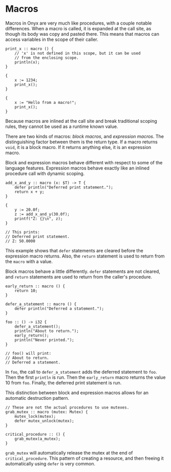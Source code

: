 # Macros

Macros in Onyx are very much like procedures, with a couple notable differences. When a macro is called, it is expanded at the call site, as though its body was copy and pasted there. This means that macros can access variables in the scope of their caller.
```onyx
print_x :: macro () {
    // 'x' is not defined in this scope, but it can be used
    // from the enclosing scope.
    println(x);
}

{
    x := 1234;
    print_x();
}

{
    x := "Hello from a macro!";
    print_x();
}
```

Because macros are inlined at the call site and break traditional scoping rules, they cannot be used as a runtime known value.

There are two kinds of macros: *block macros*, and *expression macros*. The distinguishing factor between them is the return type. If a macro returns `void`, it is a block macro. If it returns anything else, it is an expression macro.

Block and expression macros behave different with respect to some of the language features. Expression macros behave exactly like an inlined procedure call with dynamic scoping.
```onyx
add_x_and_y :: macro (x: $T) -> T {
    defer println("Deferred print statement.");
    return x + y;
}

{
    y := 20.0f;
    z := add_x_and_y(30.0f);
    printf("Z: {}\n", z);
}

// This prints:
// Deferred print statement.
// Z: 50.0000
```
This example shows that `defer` statements are cleared before the expression macro returns. Also, the `return` statement is used to return from the `macro` with a value.

Block macros behave a little differently. `defer` statements are not cleared, and `return` statements are used to return from the caller's procedure.
```onyx
early_return :: macro () {
    return 10;
}

defer_a_statement :: macro () {
    defer println("Deferred a statement.");
}

foo :: () -> i32 {
    defer_a_statement();
    println("About to return.");
    early_return();
    println("Never printed.");
}

// foo() will print:
// About to return.
// Deferred a statement.
```
In `foo`, the call to `defer_a_statement` adds the deferred statement to `foo`. Then the first `println` is run. Then the `early_return` macro returns the value 10 from `foo`. Finally, the deferred print statement is run.

This distinction between block and expression macros allows for an automatic destruction pattern.
```onyx
// These are not the actual procedures to use mutexes.
grab_mutex :: macro (mutex: Mutex) {
    mutex_lock(mutex);
    defer mutex_unlock(mutex);
}

critical_procedure :: () {
    grab_mutex(a_mutex);
}
```
`grab_mutex` will automatically release the mutex at the end of `critical_procedure`. This pattern of creating a resource, and then freeing it automatically using `defer` is very common.